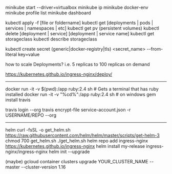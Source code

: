 minikube start --driver=virtualbox
minikube ip
minikube docker-env
minikube profile list
minikube dashboard

kubectl apply -f [file or foldername]
kubectl get [deployments | pods | services | namespaces | etc]
kubectl get pv (persistent volumes)
kubectl delete [deployment | service] [deployment | service name]
kubectl get storageclass
kubectl describe storageclass

kubectl create secret (generic|docker-registry|tls) <secret_name> --from-literal key=value

how to scale Deployments? i.e. 5 replicas to 100 replicas on demand

https://kubernetes.github.io/ingress-nginx/deploy/


---
docker run -it -v $(pwd):/app ruby:2.4 sh # Gets a terminal that has ruby installed
docker run -it -v "%cd%":/app ruby:2.4 sh # on windows
gem install travis

travis login --org
travis encrypt-file service-account.json -r USERNAME/REPO --org

---
helm
curl -fsSL -o get_helm.sh https://raw.githubusercontent.com/helm/helm/master/scripts/get-helm-3
chmod 700 get_helm.sh
./get_helm.sh
helm repo add ingress-nginx https://kubernetes.github.io/ingress-nginx
helm install my-release ingress-nginx/ingress-nginx
helm init --upgrade

(maybe) gcloud container clusters upgrade  YOUR_CLUSTER_NAME --master --cluster-version 1.16

